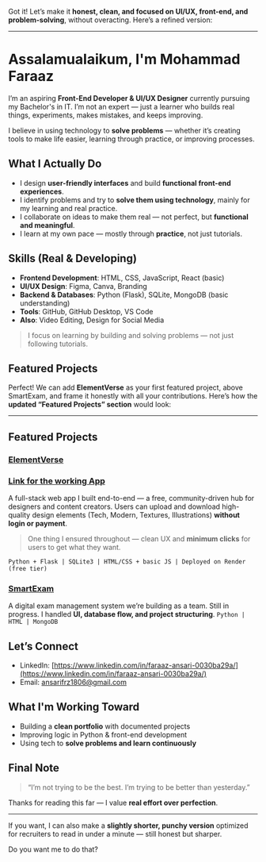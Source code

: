 Got it! Let’s make it **honest, clean, and focused on UI/UX, front-end, and problem-solving**, without overacting. Here’s a refined version:

---

# Assalamualaikum, I'm Mohammad Faraaz

I’m an aspiring **Front-End Developer & UI/UX Designer** currently pursuing my Bachelor's in IT.
I’m not an expert — just a learner who builds real things, experiments, makes mistakes, and keeps improving.

I believe in using technology to **solve problems** — whether it’s creating tools to make life easier, learning through practice, or improving processes.

## What I Actually Do

* I design **user-friendly interfaces** and build **functional front-end experiences**.
* I identify problems and try to **solve them using technology**, mainly for my learning and real practice.
* I collaborate on ideas to make them real — not perfect, but **functional and meaningful**.
* I learn at my own pace — mostly through **practice**, not just tutorials.

## Skills (Real & Developing)

* **Frontend Development**: HTML, CSS, JavaScript, React (basic)
* **UI/UX Design**: Figma, Canva, Branding
* **Backend & Databases**: Python (Flask), SQLite, MongoDB (basic understanding)
* **Tools**: GitHub, GitHub Desktop, VS Code
* **Also**: Video Editing, Design for Social Media

> I focus on learning by building and solving problems — not just following tutorials.

## Featured Projects

Perfect! We can add **ElementVerse** as your first featured project, above SmartExam, and frame it honestly with all your contributions. Here’s how the **updated “Featured Projects” section** would look:

---

## Featured Projects

### [ElementVerse]([https://elementverse.onrender.com/](https://www.linkedin.com/posts/faraaz-ansari-0030ba29a_fullstackdevelopment-pythonflask-webdevelopment-activity-7354906717001854977-jK0u?utm_source=share&utm_medium=member_desktop&rcm=ACoAAEhGHoMB8KW9XFq7Psms9xh4UiJwmSkB_vs))

### [Link for the working App](https://elementverse.onrender.com/)

A full-stack web app I built end-to-end — a free, community-driven hub for designers and content creators.
Users can upload and download high-quality design elements (Tech, Modern, Textures, Illustrations) **without login or payment**.

> One thing I ensured throughout — clean UX and **minimum clicks** for users to get what they want.

`Python + Flask | SQLite3 | HTML/CSS + basic JS | Deployed on Render (free tier)`

### [SmartExam](https://github.com/Faraaz1806/SmartExam)

A digital exam management system we’re building as a team. Still in progress.
I handled **UI, database flow, and project structuring**.
`Python | HTML | MongoDB`

## Let’s Connect

* LinkedIn: [https://www.linkedin.com/in/faraaz-ansari-0030ba29a/](https://www.linkedin.com/in/faraaz-ansari-0030ba29a/)
* Email: [ansarifrz1806@gmail.com](mailto:ansarifrz1806@gmail.com)

## What I'm Working Toward

* Building a **clean portfolio** with documented projects
* Improving logic in Python & front-end development
* Using tech to **solve problems and learn continuously**

## Final Note

> “I’m not trying to be the best. I’m trying to be better than yesterday.”

Thanks for reading this far — I value **real effort over perfection**.

---

If you want, I can also make a **slightly shorter, punchy version** optimized for recruiters to read in under a minute — still honest but sharper.

Do you want me to do that?

